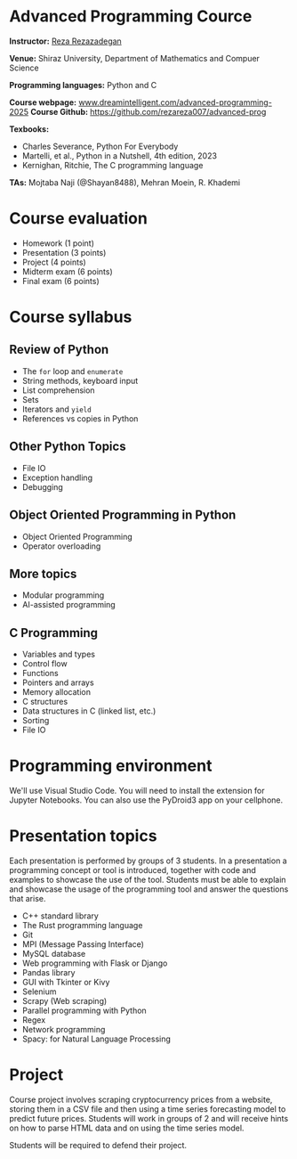 # Advanced Programming Cource

**Instructor:** [Reza Rezazadegan](https://www.linkedin.com/in/reza-rezazadegan-382601a8/)

**Venue:** Shiraz University, Department of Mathematics and Compuer Science   

**Programming languages:** Python and C   

**Course webpage:** www.dreamintelligent.com/advanced-programming-2025
**Course Github:** https://github.com/rezareza007/advanced-prog

**Texbooks:**
- Charles Severance, Python For Everybody
- Martelli, et al., Python in a Nutshell, 4th edition, 2023
- Kernighan, Ritchie, The C programming language

**TAs:** Mojtaba Naji (@Shayan8488), Mehran Moein, R. Khademi

# Course evaluation
- Homework (1 point)
- Presentation (3 points)
- Project (4 points)
- Midterm exam (6 points)
- Final exam (6 points)

# Course syllabus

## Review of Python
- The `for` loop and `enumerate`
- String methods, keyboard input
- List comprehension
- Sets
- Iterators and `yield`
- References vs copies in Python
## Other Python Topics
- File IO
- Exception handling
- Debugging
## Object Oriented Programming in Python
- Object Oriented Programming
- Operator overloading
## More topics
- Modular programming
- AI-assisted programming
## C Programming
- Variables and types
- Control flow
- Functions
- Pointers and arrays
- Memory allocation
- C structures
- Data structures in C (linked list, etc.)
- Sorting
- File IO



# Programming environment
We'll use Visual Studio Code. You will need to install the extension for Jupyter Notebooks.
You can also use the PyDroid3 app on your cellphone.

# Presentation topics
Each presentation is performed by groups of 3 students. In a presentation a programming concept or tool is introduced, together with code and examples to showcase the use of the tool. Students must be able to explain and showcase the usage of the programming tool and answer the questions that arise.  


- C++ standard library
- The Rust programming language
- Git
- MPI (Message Passing Interface)
- MySQL database
- Web programming with Flask or Django
- Pandas library
- GUI with Tkinter or Kivy
- Selenium
- Scrapy (Web scraping)
- Parallel programming with Python
- Regex
- Network programming
- Spacy: for Natural Language Processing


# Project
Course project involves scraping cryptocurrency prices from a website, storing them in a CSV file and then using a time series forecasting model to predict future prices. Students will work in groups of 2 and will receive hints on how to parse HTML data and on using the time series model. 

Students will be required to defend their project.
